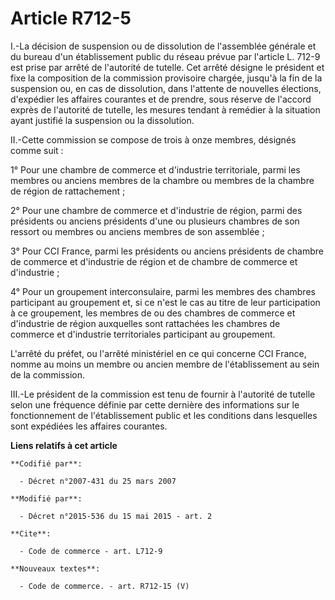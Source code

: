 # Article R712-5

I.-La décision de suspension ou de dissolution de l'assemblée générale et du bureau d'un établissement public du réseau
prévue par l'article L. 712-9 est prise par arrêté de l'autorité de tutelle. Cet arrêté désigne le président et fixe la
composition de la commission provisoire chargée, jusqu'à la fin de la suspension ou, en cas de dissolution, dans l'attente de
nouvelles élections, d'expédier les affaires courantes et de prendre, sous réserve de l'accord exprès de l'autorité de
tutelle, les mesures tendant à remédier à la situation ayant justifié la suspension ou la dissolution. 

II.-Cette commission se compose de trois à onze membres, désignés comme suit : 

1° Pour une chambre de commerce et d'industrie territoriale, parmi les membres ou anciens membres de la chambre ou membres de
la chambre de région de rattachement ; 

2° Pour une chambre de commerce et d'industrie de région, parmi des présidents ou anciens présidents d'une ou plusieurs
chambres de son ressort ou membres ou anciens membres de son assemblée ; 

3° Pour CCI France, parmi les présidents ou anciens présidents de chambre de commerce et d'industrie de région et de chambre
de commerce et d'industrie ; 

4° Pour un groupement interconsulaire, parmi les membres des chambres participant au groupement et, si ce n'est le cas au
titre de leur participation à ce groupement, les membres de ou des chambres de commerce et d'industrie de région auxquelles
sont rattachées les chambres de commerce et d'industrie territoriales participant au groupement.

L'arrêté du préfet, ou l'arrêté ministériel en ce qui concerne CCI France, nomme au moins un membre ou ancien membre de
l'établissement au sein de la commission. 

III.-Le président de la commission est tenu de fournir à l'autorité de tutelle selon une fréquence définie par cette dernière
des informations sur le fonctionnement de l'établissement public et les conditions dans lesquelles sont expédiées les
affaires courantes.

**Liens relatifs à cet article**

	**Codifié par**:

	  - Décret n°2007-431 du 25 mars 2007

	**Modifié par**:

	  - Décret n°2015-536 du 15 mai 2015 - art. 2

	**Cite**:

	  - Code de commerce - art. L712-9

	**Nouveaux textes**:

	  - Code de commerce. - art. R712-15 (V)
